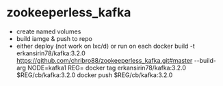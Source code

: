 # zookeeperless_kafka
- create named volumes
- build iamge & push to repo
- either deploy (not work on lxc/d) or run on each
docker build -t erkansirin78/kafka:3.2.0 https://github.com/chribro88/zookeeperless_kafka.git#master --build-arg NODE=kafka1
REG=
docker tag erkansirin78/kafka:3.2.0 $REG/cb/kafka:3.2.0
docker push  $REG/cb/kafka:3.2.0

